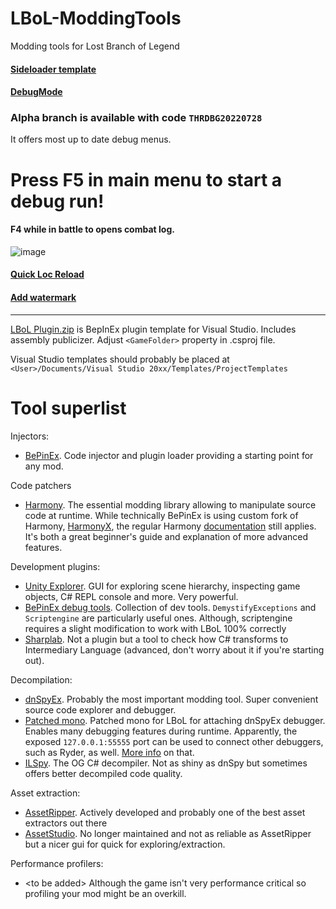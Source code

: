 # LBoL-ModdingTools
Modding tools for Lost Branch of Legend

#### [Sideloader template](https://github.com/Neoshrimp/LBoL-ModdingTools/tree/master/src/SideloaderTemplate)

#### [DebugMode](https://github.com/Neoshrimp/LBoL-ModdingTools/blob/master/src/DebugMode/DebugMode.dll)

### Alpha branch is available with code `THRDBG20220728`
It offers most up to date debug menus.

# Press F5 in main menu to start a debug run!
#### F4 while in battle to opens combat log.

![image](https://user-images.githubusercontent.com/89428565/236315259-4339e8f8-0ede-42b5-ab68-7dac289baeed.png)

#### [Quick Loc Reload](https://github.com/Neoshrimp/LBoL-ModdingTools/tree/master/src/QuickReloadLoc)

#### [Add watermark](https://github.com/Neoshrimp/LBoL-ModdingTools/tree/master/src/LBoL-AddWatermark)

---

[LBoL Plugin.zip](https://github.com/Neoshrimp/LBoL-ModdingTools/blob/master/LBoL%20Plugin.zip) is BepInEx plugin template for Visual Studio. Includes assembly publicizer. Adjust `<GameFolder>` property in .csproj file.

Visual Studio templates should probably be placed at `<User>/Documents/Visual Studio 20xx/Templates/ProjectTemplates`

# Tool superlist

Injectors:
- [BePinEx](https://github.com/BepInEx/BepInEx). Code injector and plugin loader providing a starting point for any mod.

Code patchers
- [Harmony](https://github.com/pardeike/Harmony). The essential modding library allowing to manipulate source code at runtime. While technically BePinEx is using custom fork of Harmony, [HarmonyX](https://github.com/BepInEx/HarmonyX/wiki), the regular Harmony [documentation](https://harmony.pardeike.net/articles/intro.html) still applies. It's both a great beginner's guide and explanation of more advanced features.

Development plugins:
- [Unity Explorer](https://github.com/sinai-dev/UnityExplorer). GUI for exploring scene hierarchy, inspecting game objects, C# REPL console and more. Very powerful.
- [BePinEx debug tools](https://github.com/BepInEx/BepInEx.Debug). Collection of dev tools. `DemystifyExceptions` and `Scriptengine` are particularly useful ones. Although, scriptengine requires a slight modification to work with LBoL 100% correctly
- [Sharplab](https://sharplab.io/). Not a plugin but a tool to check how C# transforms to Intermediary Language (advanced, don't worry about it if you're starting out).

Decompilation:
- [dnSpyEx](https://github.com/dnSpyEx/dnSpy). Probably the most important modding tool. Super convenient source code explorer and debugger.
- [Patched mono](https://github.com/Neoshrimp/dnSpy-Unity-mono-unity2021.xx/tree/unity2021/builds/Release/unity-2021.3.18f1/win64). Patched mono for LBoL for attaching dnSpyEx debugger. Enables many debugging features during runtime. Apparently, the exposed `127.0.0.1:55555` port can be used to connect other debuggers, such as Ryder, as well. [More info](https://github.com/dnSpy/dnSpy/wiki/Debugging-Unity-Games#debugging-release-builds) on that.
- [ILSpy](https://github.com/icsharpcode/ILSpy). The OG C# decompiler. Not as shiny as dnSpy but sometimes offers better decompiled code quality.

Asset extraction:
- [AssetRipper](https://github.com/AssetRipper/AssetRipper). Actively developed and probably one of the best asset extractors out there
- [AssetStudio](https://github.com/Perfare/AssetStudio). No longer maintained and not as reliable as AssetRipper but a nicer gui for quick for exploring/extraction.

Performance profilers:
- \<to be added\> Although the game isn't very performance critical so profiling your mod might be an overkill.
